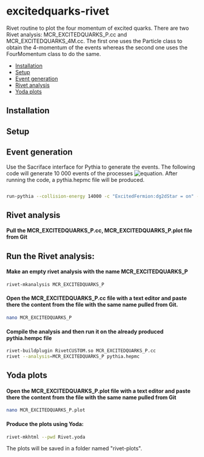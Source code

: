 # excitedquarks-rivet
Rivet routine to plot the four momentum of excited quarks. There are two Rivet analysis: MCR_EXCITEDQUARKS_P.cc and MCR_EXCITEDQUARKS_4M.cc. The first one uses the Particle class to obtain the 4-momentum of the events whereas the second one uses the FourMomentum class to do the same. 
- [Installation](#installation)
- [Setup](#Setup)
- [Event generation](#eventgeneration)
- [Rivet analysis](#rivetanalysis)
- [Yoda plots](#yodaplots)

## Installation
## Setup
## Event generation
Use the Sacriface interface for Pythia to generate the events. The following code will generate 10 000 events of the processes ![equation](<img src="http://www.sciweavers.org/tex2img.php?eq=qg%20%5Crightarrow%20q%2A%20%5Crightarrow%20qg&bc=White&fc=Black&im=jpg&fs=12&ff=modern&edit=0" align="center" border="0" alt="qg \rightarrow q* \rightarrow qg" width="104" height="12" />). After running the code, a pythia.hepmc file will be produced. 
```bash

run-pythia --collision-energy 14000 -c "ExcitedFermion:dg2dStar = on" -c "ExcitedFermion:ug2uStar = on" -c "4000001:m0 = 2000" -c "4000002:m0 = 2000" -c "ExcitedFermion:Lambda = 2000" -c "ExcitedFermion:coupF = 1.0" -c "ExcitedFermion:coupFprime = 1.0" -c "ExcitedFermion:coupFcol = 1.0" -c "4000001:mayDecay = on" -c "4000002:mayDecay = on" -c "PhaseSpace:pTHatMin=30" -n 10000

```

## Rivet analysis
#### Pull the MCR_EXCITEDQUARKS_P.cc, MCR_EXCITEDQUARKS_P.plot file from Git
## Run the Rivet analysis:
#### Make an empty rivet analysis with the name MCR_EXCITEDQUARKS_P
```bash
rivet-mkanalysis MCR_EXCITEDQUARKS_P
```  
#### Open the MCR_EXCITEDQUARKS_P.cc file with a text editor and paste there the content from the file with the same name pulled from Git.
```bash
nano MCR_EXCITEDQUARKS_P 
```
#### Compile the analysis and then run it on the already produced pythia.hempc file
```bash
rivet-buildplugin RivetCUSTOM.so MCR_EXCITEDQUARKS_P.cc
rivet --analysis=MCR_EXCITEDQUARKS_P pythia.hepmc 
``` 
## Yoda plots

#### Open the MCR_EXCITEDQUARKS_P.plot file with a text editor and paste there the content from the file with the same name pulled from Git
```bash
nano MCR_EXCITEDQUARKS_P.plot
```  
#### Produce the plots using Yoda:
```bash
rivet-mkhtml --pwd Rivet.yoda
```
The plots will be saved in a folder named "rivet-plots". 

